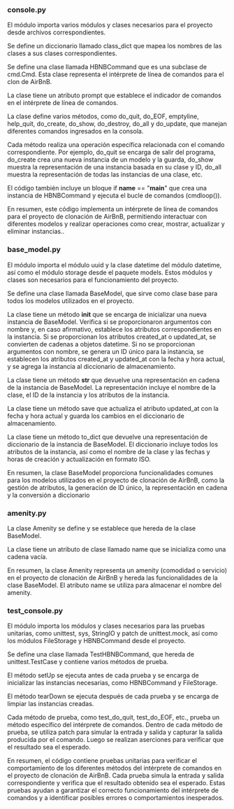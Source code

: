 ### console.py


El módulo importa varios módulos y clases necesarios para el proyecto desde archivos correspondientes.

Se define un diccionario llamado class_dict que mapea los nombres de las clases a sus clases correspondientes.


Se define una clase llamada HBNBCommand que es una subclase de cmd.Cmd. Esta clase representa el intérprete de línea de comandos para el clon de AirBnB.


La clase tiene un atributo prompt que establece el indicador de comandos en el intérprete de línea de comandos.


La clase define varios métodos, como do_quit, do_EOF, emptyline, help_quit, do_create, do_show, do_destroy, do_all y do_update, que manejan diferentes comandos ingresados en la consola.


Cada método realiza una operación específica relacionada con el comando correspondiente. Por ejemplo, do_quit se encarga de salir del programa, do_create crea una nueva instancia de un modelo y la guarda, do_show muestra la representación de una instancia basada en su clase y ID, do_all muestra la representación de todas las instancias de una clase, etc.


El código también incluye un bloque if __name__ == "__main__" que crea una instancia de HBNBCommand y ejecuta el bucle de comandos (cmdloop()).


En resumen, este código implementa un intérprete de línea de comandos para el proyecto de clonación de AirBnB, permitiendo interactuar con diferentes modelos y realizar operaciones como crear, mostrar, actualizar y eliminar instancias..



### base_model.py


El módulo importa el módulo uuid y la clase datetime del módulo datetime, así como el módulo storage desde el paquete models. Estos módulos y clases son necesarios para el funcionamiento del proyecto.

Se define una clase llamada BaseModel, que sirve como clase base para todos los modelos utilizados en el proyecto.

La clase tiene un método __init__ que se encarga de inicializar una nueva instancia de BaseModel. Verifica si se proporcionaron argumentos con nombre y, en caso afirmativo, establece los atributos correspondientes en la instancia. Si se proporcionan los atributos created_at o updated_at, se convierten de cadenas a objetos datetime. Si no se proporcionan argumentos con nombre, se genera un ID único para la instancia, se establecen los atributos created_at y updated_at con la fecha y hora actual, y se agrega la instancia al diccionario de almacenamiento.

La clase tiene un método __str__ que devuelve una representación en cadena de la instancia de BaseModel. La representación incluye el nombre de la clase, el ID de la instancia y los atributos de la instancia.

La clase tiene un método save que actualiza el atributo updated_at con la fecha y hora actual y guarda los cambios en el diccionario de almacenamiento.

La clase tiene un método to_dict que devuelve una representación de diccionario de la instancia de BaseModel. El diccionario incluye todos los atributos de la instancia, así como el nombre de la clase y las fechas y horas de creación y actualización en formato ISO.

En resumen, la clase BaseModel proporciona funcionalidades comunes para los modelos utilizados en el proyecto de clonación de AirBnB, como la gestión de atributos, la generación de ID único, la representación en cadena y la conversión a diccionario



### amenity.py


La clase Amenity se define y se establece que hereda de la clase BaseModel.

La clase tiene un atributo de clase llamado name que se inicializa como una cadena vacía.

En resumen, la clase Amenity representa un amenity (comodidad o servicio) en el proyecto de clonación de AirBnB y hereda las funcionalidades de la clase BaseModel. El atributo name se utiliza para almacenar el nombre del amenity.


### test_console.py

El módulo importa los módulos y clases necesarios para las pruebas unitarias, como unittest, sys, StringIO y patch de unittest.mock, así como los módulos FileStorage y HBNBCommand desde el proyecto.

Se define una clase llamada TestHBNBCommand, que hereda de unittest.TestCase y contiene varios métodos de prueba.

El método setUp se ejecuta antes de cada prueba y se encarga de inicializar las instancias necesarias, como HBNBCommand y FileStorage.

El método tearDown se ejecuta después de cada prueba y se encarga de limpiar las instancias creadas.

Cada método de prueba, como test_do_quit, test_do_EOF, etc., prueba un método específico del intérprete de comandos. Dentro de cada método de prueba, se utiliza patch para simular la entrada y salida y capturar la salida producida por el comando. Luego se realizan aserciones para verificar que el resultado sea el esperado.

En resumen, el código contiene pruebas unitarias para verificar el comportamiento de los diferentes métodos del intérprete de comandos en el proyecto de clonación de AirBnB. Cada prueba simula la entrada y salida correspondiente y verifica que el resultado obtenido sea el esperado. Estas pruebas ayudan a garantizar el correcto funcionamiento del intérprete de comandos y a identificar posibles errores o comportamientos inesperados.
